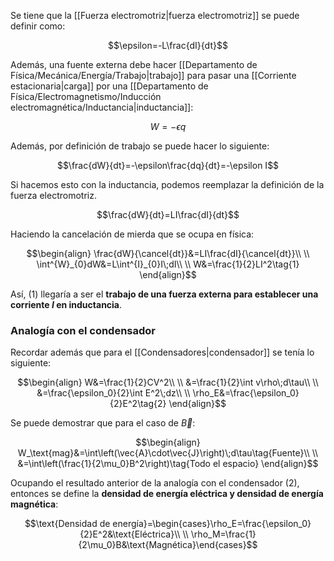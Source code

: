 
Se tiene que la [[Fuerza electromotriz|fuerza electromotriz]] se puede definir como: 

$$\epsilon=-L\frac{dI}{dt}$$

Además, una fuente externa debe hacer [[Departamento de Física/Mecánica/Energía/Trabajo|trabajo]] para pasar una [[Corriente estacionaria|carga]] por una [[Departamento de Física/Electromagnetismo/Inducción electromagnética/Inductancia|inductancia]]:

$$W=-\epsilon q$$

Además, por definición de trabajo se puede hacer lo siguiente: 

$$\frac{dW}{dt}=-\epsilon\frac{dq}{dt}=-\epsilon I$$

Si hacemos esto con la inductancia, podemos reemplazar la definición de la fuerza electromotriz. 

$$\frac{dW}{dt}=LI\frac{dI}{dt}$$

Haciendo la cancelación de mierda que se ocupa en física: 

$$\begin{align}
\frac{dW}{\cancel{dt}}&=LI\frac{dI}{\cancel{dt}}\\  \\
\int^{W}_{0}dW&=L\int^{I}_{0}I\;dI\\  \\
W&=\frac{1}{2}LI^2\tag{1}
\end{align}$$

Así, $(1)$ llegaría a ser el **trabajo de una fuerza externa para establecer una corriente $I$ en inductancia**.

### Analogía con el condensador 

Recordar además que para el [[Condensadores|condensador]] se tenía lo siguiente: 

$$\begin{align}
W&=\frac{1}{2}CV^2\\  \\
&=\frac{1}{2}\int v\rho\;d\tau\\  \\
&=\frac{\epsilon_0}{2}\int E^2\;dz\\  \\
\rho_E&=\frac{\epsilon_0}{2}E^2\tag{2}
\end{align}$$


Se puede demostrar que para el caso de $\vec{B}$: 

$$\begin{align}
W_\text{mag}&=\int\left(\vec{A}\cdot\vec{J}\right)\;d\tau\tag{Fuente}\\  \\
&=\int\left(\frac{1}{2\mu_0}B^2\right)\tag{Todo el espacio}
\end{align}$$

Ocupando el resultado anterior de la analogía con el condensador $(2)$, entonces se define la **densidad de energía eléctrica y densidad de energía magnética**: 

$$\text{Densidad de energía}=\begin{cases}\rho_E=\frac{\epsilon_0}{2}E^2&\text{Eléctrica}\\  \\
\rho_M=\frac{1}{2\mu_0}B&\text{Magnética}\end{cases}$$

